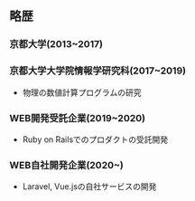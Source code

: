 
## 略歴

### 京都大学(2013~2017)

### 京都大学大学院情報学研究科(2017~2019)
- 物理の数値計算プログラムの研究

### WEB開発受託企業(2019~2020)
- Ruby on Railsでのプロダクトの受託開発

### WEB自社開発企業(2020~)
- Laravel, Vue.jsの自社サービスの開発
